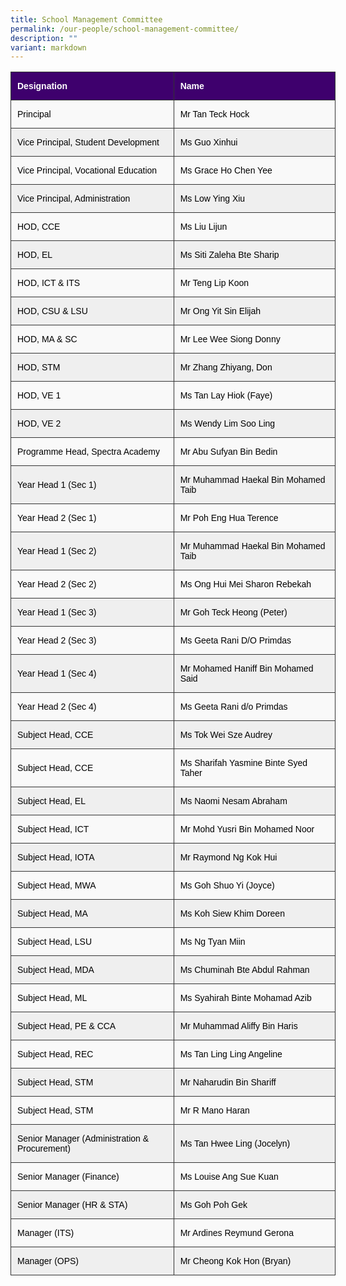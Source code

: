 ```yaml
---
title: School Management Committee
permalink: /our-people/school-management-committee/
description: ""
variant: markdown
---
```

<style type="text/css">
.tg  {border-collapse:collapse;border-color:#ccc;border-spacing:0;}
.tg td{background-color:#fff;border-color:#ccc;border-style:solid;border-width:1px;color:#333;
  font-family:Arial, sans-serif;font-size:14px;overflow:hidden;padding:14px 10px;word-break:normal;}
.tg th{background-color:#f0f0f0;border-color:#ccc;border-style:solid;border-width:1px;color:#333;
  font-family:Arial, sans-serif;font-size:14px;font-weight:normal;overflow:hidden;padding:14px 10px;word-break:normal;}
.tg .tg-oa1f{background-color:#3e006d;border-color:#343434;color:#ffffff;font-size:14px;font-weight:bold;text-align:left;
  vertical-align:middle}
.tg .tg-c76s{background-color:#f9f9f9;border-color:#343434;color:#000000;font-size:14px;text-align:left;vertical-align:middle}
.tg .tg-6kpt{background-color:#efefef;border-color:#343434;color:#000000;font-size:14px;text-align:left;vertical-align:middle}
</style>
<table style="undefined;table-layout: fixed; width: 520px" class="tg">
<colgroup>
<col style="width: 280px">
<col style="width: 280px">
</colgroup>
<thead>
  <tr>
    <th class="tg-oa1f">Designation</th>
    <th class="tg-oa1f">Name</th>
  </tr>
</thead>
<tbody>
  <tr>
    <td class="tg-c76s">Principal</td>
    <td class="tg-c76s">Mr Tan Teck Hock</td>
  </tr>
  <tr>
    <td class="tg-6kpt">Vice Principal, Student Development</td>
    <td class="tg-6kpt">Ms Guo Xinhui</td>
  </tr>
  <tr>
    <td class="tg-c76s">Vice Principal, Vocational Education</td>
    <td class="tg-c76s">Ms Grace Ho Chen Yee</td>
  </tr>
  <tr>
    <td class="tg-6kpt">Vice Principal, Administration</td>
    <td class="tg-6kpt">Ms Low Ying Xiu</td>
  </tr>
  <tr>
    <td class="tg-c76s">HOD, CCE</td>
    <td class="tg-c76s">Ms Liu Lijun</td>
  </tr>
  <tr>
    <td class="tg-6kpt">HOD, EL</td>
    <td class="tg-6kpt">Ms Siti Zaleha Bte Sharip</td>
  </tr>
  <tr>
    <td class="tg-c76s">HOD, ICT &amp; ITS</td>
    <td class="tg-c76s">Mr Teng Lip Koon</td>
  </tr>
  <tr>
    <td class="tg-6kpt">HOD, CSU &amp; LSU</td>
    <td class="tg-6kpt">Mr Ong Yit Sin Elijah</td>
  </tr>
  <tr>
    <td class="tg-c76s">HOD, MA &amp; SC</td>
    <td class="tg-c76s">Mr Lee Wee Siong Donny</td>
  </tr>
	
   <tr>
    <td class="tg-6kpt">HOD, STM</td>
    <td class="tg-6kpt">Mr Zhang Zhiyang, Don</td>
  </tr>
  <tr>
    <td class="tg-c76s">HOD, VE 1</td>
    <td class="tg-c76s">Ms Tan Lay Hiok (Faye)</td>
  </tr>
  <tr>
    <td class="tg-6kpt">HOD, VE 2</td>
    <td class="tg-6kpt">Ms Wendy Lim Soo Ling</td>
  </tr>
  <tr>
    <td class="tg-c76s">Programme Head, Spectra Academy</td>
    <td class="tg-c76s">Mr Abu Sufyan Bin Bedin</td>
  </tr>
  <tr>
    <td class="tg-6kpt">Year Head 1 (Sec 1)</td>
    <td class="tg-6kpt">Mr Muhammad Haekal Bin Mohamed Taib</td>
  </tr>
  <tr>
    <td class="tg-c76s">Year Head 2 (Sec 1)</td>
    <td class="tg-c76s">Mr Poh Eng Hua Terence</td>
  </tr>
  <tr>
    <td class="tg-6kpt">Year Head 1 (Sec 2)</td>
    <td class="tg-6kpt">Mr Muhammad Haekal Bin Mohamed Taib</td>
  </tr>
  <tr>
    <td class="tg-c76s">Year Head 2 (Sec 2)</td>
    <td class="tg-c76s">Ms Ong Hui Mei Sharon Rebekah</td>
  </tr>
  <tr>
    <td class="tg-6kpt">Year Head 1 (Sec 3)</td>
    <td class="tg-6kpt">Mr Goh Teck Heong (Peter)</td>
  </tr>
  <tr>
    <td class="tg-c76s">Year Head 2 (Sec 3)</td>
    <td class="tg-c76s">Ms Geeta Rani D/O Primdas</td>
  </tr>
  <tr>
    <td class="tg-6kpt">Year Head 1 (Sec 4)</td>
    <td class="tg-6kpt">Mr Mohamed Haniff Bin Mohamed Said</td>
  </tr>
  <tr>
    <td class="tg-c76s">Year Head 2 (Sec 4)</td>
    <td class="tg-c76s">Ms Geeta Rani d/o Primdas</td>
  </tr>
  <tr>
    <td class="tg-6kpt">Subject Head, CCE</td>
    <td class="tg-6kpt">Ms Tok Wei Sze Audrey</td>
  </tr>
  <tr>
    <td class="tg-c76s">Subject Head, CCE</td>
    <td class="tg-c76s">Ms Sharifah Yasmine Binte Syed Taher</td>
  </tr>
  <tr>
    <td class="tg-6kpt">Subject Head, EL</td>
    <td class="tg-6kpt">Ms Naomi Nesam Abraham</td>
  </tr>
  <tr>
    <td class="tg-c76s">Subject Head, ICT</td>
    <td class="tg-c76s">Mr Mohd Yusri Bin Mohamed Noor</td>
  </tr>
  <tr>
    <td class="tg-6kpt">Subject Head, IOTA</td>
    <td class="tg-6kpt">Mr Raymond Ng Kok Hui</td>
  </tr>
  <tr>
    <td class="tg-c76s">Subject Head, MWA</td>
    <td class="tg-c76s">Ms Goh Shuo Yi (Joyce)</td>
  </tr>
  <tr>
    <td class="tg-6kpt">Subject Head, MA</td>
    <td class="tg-6kpt">Ms Koh Siew Khim Doreen</td>
  </tr>
  <tr>
    <td class="tg-c76s">Subject Head, LSU</td>
    <td class="tg-c76s">Ms Ng Tyan Miin</td>
  </tr>
  <tr>
    <td class="tg-6kpt">Subject Head, MDA</td>
    <td class="tg-6kpt">Ms Chuminah Bte Abdul Rahman</td>
  </tr>
  <tr>
    <td class="tg-c76s">Subject Head, ML</td>
    <td class="tg-c76s">Ms Syahirah Binte Mohamad Azib</td>
  </tr>
  <tr>
    <td class="tg-6kpt">Subject Head, PE &amp; CCA</td>
    <td class="tg-6kpt">Mr Muhammad Aliffy Bin Haris</td>
  </tr>
  <tr>
    <td class="tg-c76s">Subject Head, REC</td>
    <td class="tg-c76s">Ms Tan Ling Ling Angeline</td>
  </tr>
  <tr>
    <td class="tg-6kpt">Subject Head, STM</td>
    <td class="tg-6kpt">Mr Naharudin Bin Shariff</td>
  </tr>
  <tr>
    <td class="tg-c76s">Subject Head, STM</td>
    <td class="tg-c76s">Mr R Mano Haran</td>
  </tr>
  <tr>
    <td class="tg-6kpt">Senior Manager (Administration &amp; Procurement)</td>
    <td class="tg-6kpt">Ms Tan Hwee Ling (Jocelyn)</td>
  </tr>
  <tr>
    <td class="tg-c76s">Senior Manager (Finance)</td>
    <td class="tg-c76s">Ms Louise Ang Sue Kuan</td>
  </tr>
  <tr>
    <td class="tg-6kpt">Senior Manager (HR &amp; STA)</td>
    <td class="tg-6kpt">Ms Goh Poh Gek</td>
  </tr>
  <tr>
    <td class="tg-c76s">Manager (ITS)</td>
    <td class="tg-c76s">Mr Ardines Reymund Gerona</td>
  </tr>
  <tr>
    <td class="tg-6kpt">Manager (OPS)</td>
    <td class="tg-6kpt">Mr Cheong Kok Hon (Bryan)</td>
  </tr>
</tbody>
</table>